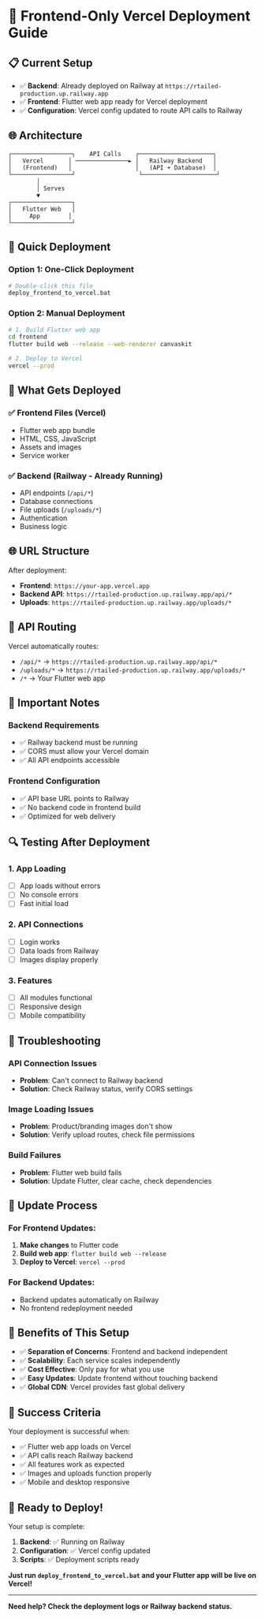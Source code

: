 # 🚀 Frontend-Only Vercel Deployment Guide

## 📋 Current Setup

- ✅ **Backend**: Already deployed on Railway at `https://rtailed-production.up.railway.app`
- ✅ **Frontend**: Flutter web app ready for Vercel deployment
- ✅ **Configuration**: Vercel config updated to route API calls to Railway

## 🌐 Architecture

```
┌─────────────────┐    API Calls    ┌─────────────────────┐
│   Vercel       │ ───────────────► │   Railway Backend   │
│   (Frontend)   │                  │   (API + Database)  │
└─────────────────┘                  └─────────────────────┘
        │
        │ Serves
        ▼
┌─────────────────┐
│   Flutter Web   │
│     App        │
└─────────────────┘
```

## 🔧 Quick Deployment

### Option 1: One-Click Deployment
```bash
# Double-click this file
deploy_frontend_to_vercel.bat
```

### Option 2: Manual Deployment
```bash
# 1. Build Flutter web app
cd frontend
flutter build web --release --web-renderer canvaskit

# 2. Deploy to Vercel
vercel --prod
```

## 📁 What Gets Deployed

### ✅ Frontend Files (Vercel)
- Flutter web app bundle
- HTML, CSS, JavaScript
- Assets and images
- Service worker

### ✅ Backend (Railway - Already Running)
- API endpoints (`/api/*`)
- Database connections
- File uploads (`/uploads/*`)
- Authentication
- Business logic

## 🌐 URL Structure

After deployment:
- **Frontend**: `https://your-app.vercel.app`
- **Backend API**: `https://rtailed-production.up.railway.app/api/*`
- **Uploads**: `https://rtailed-production.up.railway.app/uploads/*`

## 🔄 API Routing

Vercel automatically routes:
- `/api/*` → `https://rtailed-production.up.railway.app/api/*`
- `/uploads/*` → `https://rtailed-production.up.railway.app/uploads/*`
- `/*` → Your Flutter web app

## 🚨 Important Notes

### Backend Requirements
- ✅ Railway backend must be running
- ✅ CORS must allow your Vercel domain
- ✅ All API endpoints accessible

### Frontend Configuration
- ✅ API base URL points to Railway
- ✅ No backend code in frontend build
- ✅ Optimized for web delivery

## 🔍 Testing After Deployment

### 1. App Loading
- [ ] App loads without errors
- [ ] No console errors
- [ ] Fast initial load

### 2. API Connections
- [ ] Login works
- [ ] Data loads from Railway
- [ ] Images display properly

### 3. Features
- [ ] All modules functional
- [ ] Responsive design
- [ ] Mobile compatibility

## 🚨 Troubleshooting

### API Connection Issues
- **Problem**: Can't connect to Railway backend
- **Solution**: Check Railway status, verify CORS settings

### Image Loading Issues
- **Problem**: Product/branding images don't show
- **Solution**: Verify upload routes, check file permissions

### Build Failures
- **Problem**: Flutter web build fails
- **Solution**: Update Flutter, clear cache, check dependencies

## 🔄 Update Process

### For Frontend Updates:
1. **Make changes** to Flutter code
2. **Build web app**: `flutter build web --release`
3. **Deploy to Vercel**: `vercel --prod`

### For Backend Updates:
- Backend updates automatically on Railway
- No frontend redeployment needed

## 📱 Benefits of This Setup

- ✅ **Separation of Concerns**: Frontend and backend independent
- ✅ **Scalability**: Each service scales independently
- ✅ **Cost Effective**: Only pay for what you use
- ✅ **Easy Updates**: Update frontend without touching backend
- ✅ **Global CDN**: Vercel provides fast global delivery

## 🎯 Success Criteria

Your deployment is successful when:
- ✅ Flutter web app loads on Vercel
- ✅ API calls reach Railway backend
- ✅ All features work as expected
- ✅ Images and uploads function properly
- ✅ Mobile and desktop responsive

## 🎉 Ready to Deploy!

Your setup is complete:
1. **Backend**: ✅ Running on Railway
2. **Configuration**: ✅ Vercel config updated
3. **Scripts**: ✅ Deployment scripts ready

**Just run `deploy_frontend_to_vercel.bat` and your Flutter app will be live on Vercel!**

---

**Need help? Check the deployment logs or Railway backend status.**
